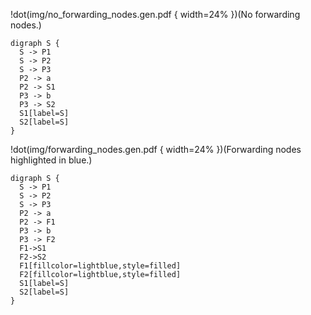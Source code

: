 !dot(img/no_forwarding_nodes.gen.pdf { width=24% })(No forwarding nodes.)
  ~~~
  digraph S {
    S -> P1
    S -> P2
    S -> P3
    P2 -> a
    P2 -> S1
    P3 -> b
    P3 -> S2
    S1[label=S]
    S2[label=S]
  }
  ~~~
  !dot(img/forwarding_nodes.gen.pdf { width=24% })(Forwarding nodes highlighted in blue.)
  ~~~
  digraph S {
    S -> P1
    S -> P2
    S -> P3
    P2 -> a
    P2 -> F1
    P3 -> b
    P3 -> F2
    F1->S1
    F2->S2
    F1[fillcolor=lightblue,style=filled]
    F2[fillcolor=lightblue,style=filled]
    S1[label=S]
    S2[label=S]
  }
  ~~~